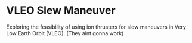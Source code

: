 # VLEO Slew Maneuver
Exploring the feasibility of using ion thrusters for slew maneuvers in Very Low Earth Orbit (VLEO).
(They aint gonna work)
